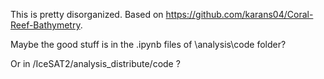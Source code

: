 This is pretty disorganized. Based on https://github.com/karans04/Coral-Reef-Bathymetry. 

Maybe the good stuff is in the .ipynb files of \analysis\code folder? 

Or in /IceSAT2/analysis_distribute/code ?
